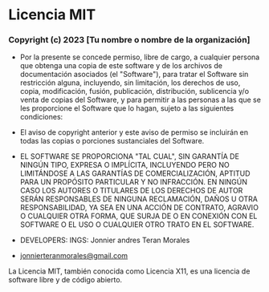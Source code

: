 # Licencia MIT

### Copyright (c) 2023 [Tu nombre o nombre de la organización]

- Por la presente se concede permiso, libre de cargo, a cualquier persona que obtenga una copia de este software y de los archivos de documentación asociados (el "Software"), para tratar el Software sin restricción alguna, incluyendo, sin limitación, los derechos de uso, copia, modificación, fusión, publicación, distribución, sublicencia y/o venta de copias del Software, y para permitir a las personas a las que se les proporcione el Software que lo hagan, sujeto a las siguientes condiciones:

- El aviso de copyright anterior y este aviso de permiso se incluirán en todas las copias o porciones sustanciales del Software.

- EL SOFTWARE SE PROPORCIONA "TAL CUAL", SIN GARANTÍA DE NINGÚN TIPO, EXPRESA O IMPLÍCITA, INCLUYENDO PERO NO LIMITÁNDOSE A LAS GARANTÍAS DE COMERCIALIZACIÓN, APTITUD PARA UN PROPÓSITO PARTICULAR Y NO INFRACCIÓN. EN NINGÚN CASO LOS AUTORES O TITULARES DE LOS DERECHOS DE AUTOR SERÁN RESPONSABLES DE NINGUNA RECLAMACIÓN, DAÑOS U OTRA RESPONSABILIDAD, YA SEA EN UNA ACCIÓN DE CONTRATO, AGRAVIO O CUALQUIER OTRA FORMA, QUE SURJA DE O EN CONEXIÓN CON EL SOFTWARE O EL USO O CUALQUIER OTRO TRATO EN EL SOFTWARE.

- DEVELOPERS: INGS:  Jonnier andres Teran Morales 

- jonnierteranmorales@gmail.com

La Licencia MIT, también conocida como Licencia X11, es una licencia de software libre y de código abierto. 